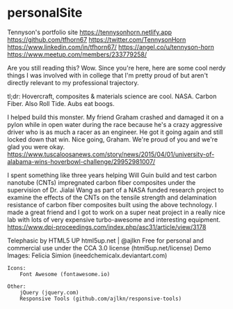 # personalSite
Tennyson's portfolio site
https://tennysonhorn.netlify.app
https://github.com/tfhorn67
https://twitter.com/TennysonHorn
https://www.linkedin.com/in/tfhorn67/
https://angel.co/u/tennyson-horn
https://www.meetup.com/members/233779258/

Are you still reading this? Wow. Since you're here, here are some cool nerdy things I
was involved with in college that I'm pretty proud of but aren't directly
relevant to my professional trajectory.

tl;dr: Hovercraft, composites & materials science are cool. NASA. Carbon Fiber.
Also Roll Tide. Aubs eat boogs.

I helped build this monster. My friend Graham crashed and damaged it on a pylon
while in open water during the race because he's a crazy aggressive driver who
is as much a racer as an engineer. He got it going again and still locked down
that win. Nice going, Graham. We're proud of you and we're glad you were okay.
https://www.tuscaloosanews.com/story/news/2015/04/01/university-of-alabama-wins-hoverbowl-challenge/29952981007/

I spent something like three years helping Will Guin build and test carbon
nanotube (CNTs) impregnated carbon fiber composites under the supervision of
Dr. Jialai Wang as part of a NASA funded research project to examine the effects
of the CNTs on the tensile strength and delamination resistance of carbon fiber
composites built using the above technology. I made a great friend and I got to
work on a super neat project in a really nice lab with lots of very expensive
turbo-awesome and interesting equipment.
https://www.dpi-proceedings.com/index.php/asc31/article/view/3178







































Telephasic by HTML5 UP
html5up.net | @ajlkn
Free for personal and commercial use under the CCA 3.0 license (html5up.net/license)
	Demo Images:
		Felicia Simion (ineedchemicalx.deviantart.com)

	Icons:
		Font Awesome (fontawesome.io)

	Other:
		jQuery (jquery.com)
		Responsive Tools (github.com/ajlkn/responsive-tools)
